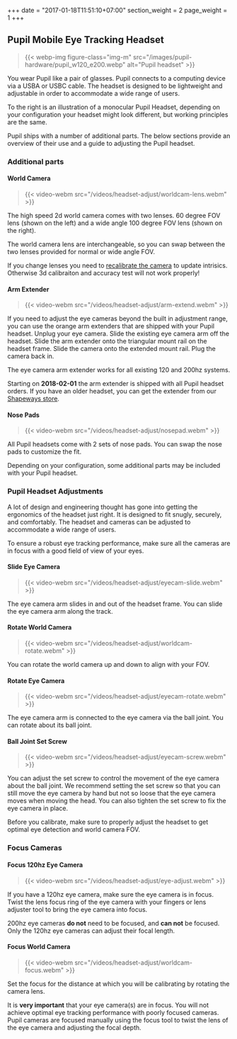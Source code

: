 +++
date = "2017-01-18T11:51:10+07:00"
section_weight = 2
page_weight = 1
+++

## Pupil Mobile Eye Tracking Headset

> {{< webp-img figure-class="img-m" src="/images/pupil-hardware/pupil_w120_e200.webp" alt="Pupil headset" >}}

You wear Pupil like a pair of glasses. Pupil connects to a computing device via a USBA or USBC cable. The headset is designed to be lightweight and adjustable in order to accommodate a wide range of users. 

To the right is an illustration of a monocular Pupil Headset, depending on your configuration your headset might look different, but working principles are the same.

Pupil ships with a number of additional parts. The below sections provide an overview of their use and a guide to adjusting the Pupil headset. 

### Additional parts

#### World Camera

> {{< video-webm src="/videos/headset-adjust/worldcam-lens.webm" >}}

The high speed 2d world camera comes with two lenses. 60 degree FOV lens (shown on the left) and a wide angle 100 degree FOV lens (shown on the right). 

The world camera lens are interchangeable, so you can swap between the two lenses provided for normal or wide angle FOV.

<aside class="warning">
  If you change lenses you need to <a href="#camera-intrinsics-estimation">recalibrate the camera</a> to update intrisics. Otherwise 3d calibraiton and accuracy test will not work properly!
</aside>

#### Arm Extender

> {{< video-webm src="/videos/headset-adjust/arm-extend.webm" >}}

If you need to adjust the eye cameras beyond the built in adjustment range, you can use the orange arm extenders that are shipped with your Pupil headset. Unplug your eye camera. Slide the existing eye camera arm off the headset. Slide the arm extender onto the triangular mount rail on the headset frame. Slide the camera onto the extended mount rail. Plug the camera back in.

The eye camera arm extender works for all existing 120 and 200hz systems.

<aside class="notice">
  Starting on <strong>2018-02-01</strong> the arm extender is shipped with all Pupil headset orders. If you have an older headset, you can get the extender from our <a href="https://www.shapeways.com/product/AP2XV2VNH/pupil-labs-camera-arm-extender-for-120hz-and-200h?optionId=64624597">Shapeways store</a>.
</aside>

#### Nose Pads

> {{< video-webm src="/videos/headset-adjust/nosepad.webm" >}}

All Pupil headsets come with 2 sets of nose pads. You can swap the nose pads to customize the fit.

<aside class="notice">
Depending on your configuration, some additional parts may be included with your Pupil headset.
</aside>

### Pupil Headset Adjustments

A lot of design and engineering thought has gone into getting the ergonomics of the headset just right. It is designed to fit snugly, securely, and comfortably. The headset and cameras can be adjusted to accommodate a wide range of users. 

To ensure a robust eye tracking performance, make sure all the cameras are in focus with a good field of view of your eyes.

#### Slide Eye Camera
> {{< video-webm src="/videos/headset-adjust/eyecam-slide.webm" >}}

The eye camera arm slides in and out of the headset frame. You can slide the eye camera arm along the track.

#### Rotate World Camera
> {{< video-webm src="/videos/headset-adjust/worldcam-rotate.webm" >}}

You can rotate the world camera up and down to align with your FOV.

#### Rotate Eye Camera
> {{< video-webm src="/videos/headset-adjust/eyecam-rotate.webm" >}}

The eye camera arm is connected to the eye camera via the ball joint. You can rotate about its ball joint.

#### Ball Joint Set Screw
> {{< video-webm src="/videos/headset-adjust/eyecam-screw.webm" >}}

You can adjust the set screw to control the movement of the eye camera about the ball joint. We recommend setting the set screw so that you can still move the eye camera by hand but not so loose that the eye camera moves when moving the head. You can also tighten the set screw to fix the eye camera in place.

<aside class="notice">
  Before you calibrate, make sure to properly adjust the headset to get optimal eye detection and world camera FOV.
</aside>

### Focus Cameras
#### Focus 120hz Eye Camera

> {{< video-webm src="/videos/headset-adjust/eye-adjust.webm" >}}

If you have a 120hz eye camera, make sure the eye camera is in focus. Twist the lens focus ring of the eye camera with your fingers or lens adjuster tool to bring the eye camera into focus.

<aside class="notice">
200hz eye cameras <strong>do not</strong> need to be focused, and <strong>can not</strong> be focused. Only the 120hz eye cameras can adjust their focal length.
</aside>

#### Focus World Camera

> {{< video-webm src="/videos/headset-adjust/worldcam-focus.webm" >}}

Set the focus for the distance at which you will be calibrating by rotating the camera lens.

<aside class="notice">
  It is <strong>very important</strong> that your eye camera(s) are in focus. You will not achieve optimal eye tracking performance with poorly focused cameras. Pupil cameras are focused manually using the focus tool to twist the lens of the eye camera and adjusting the focal depth.
</aside>

